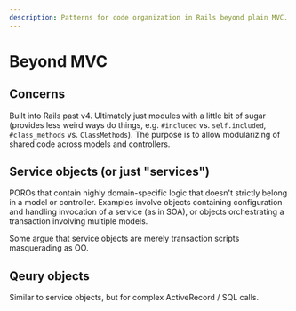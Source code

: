 ```yaml
---
description: Patterns for code organization in Rails beyond plain MVC.
---
```


# Beyond MVC

## Concerns

Built into Rails past v4. Ultimately just modules with a little bit of sugar (provides less weird ways do things, e.g. `#included` vs. `self.included`, `#class_methods` vs. `ClassMethods`). The purpose is to allow modularizing of shared code across models and controllers.

## Service objects (or just "services")

POROs that contain highly domain-specific logic that doesn't strictly belong in a model or controller. Examples involve objects containing configuration and handling invocation of a service (as in SOA), or objects orchestrating a transaction involving multiple models.

Some argue that service objects are merely transaction scripts masquerading as OO.

## Qeury objects

Similar to service objects, but for complex ActiveRecord / SQL calls.
